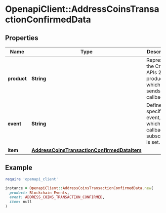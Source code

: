 # OpenapiClient::AddressCoinsTransactionConfirmedData

## Properties

| Name | Type | Description | Notes |
| ---- | ---- | ----------- | ----- |
| **product** | **String** | Represents the Crypto APIs 2.0 product which sends the callback. |  |
| **event** | **String** | Defines the specific event, for which a callback subscription is set. |  |
| **item** | [**AddressCoinsTransactionConfirmedDataItem**](AddressCoinsTransactionConfirmedDataItem.md) |  |  |

## Example

```ruby
require 'openapi_client'

instance = OpenapiClient::AddressCoinsTransactionConfirmedData.new(
  product: Blockchain Events,
  event: ADDRESS_COINS_TRANSACTION_CONFIRMED,
  item: null
)
```

